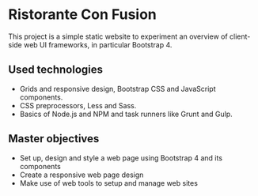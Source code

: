# Ristorante Con Fusion
This project is a simple static website to experiment an overview of client-side web UI frameworks, in particular Bootstrap 4. 

## Used technologies
- Grids and responsive design, Bootstrap CSS and JavaScript components. 
- CSS preprocessors, Less and Sass. 
- Basics of Node.js and NPM and task runners like Grunt and Gulp.

## Master objectives 
- Set up, design and style a web page using Bootstrap 4 and its components
- Create a responsive web page design
- Make use of web tools to setup and manage web sites
